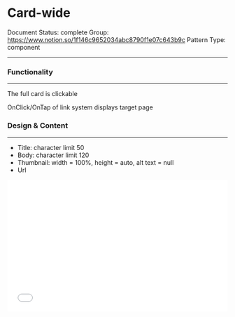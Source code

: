 # Card-wide

Document Status: complete
Group: https://www.notion.so/1f146c9652034abc8790f1e07c643b9c
Pattern Type: component

---

### Functionality

---

The full card is clickable

OnClick/OnTap of link system displays target page

### Design & Content

---

- Title: character limit 50
- Body: character limit 120
- Thumbnail: width = 100%, height = auto, alt text = null
- Url


<iframe height="300" style="width: 100%;" scrolling="true" title="feature-image" src="//codepen.io/wcmsn/pen/pXYOKj/?height=265&theme-id=0&default-tab=html,result" frameborder="no" allowtransparency="true" allowfullscreen="true"></iframe>
